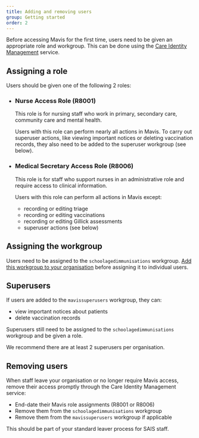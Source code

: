 ```yaml
---
title: Adding and removing users
group: Getting started
order: 2
---
```


Before accessing Mavis for the first time, users need to be given an appropriate role and workgroup. This can be done using the [Care Identity Management](https://manage-care-identities.care-identity-service2.nhs.uk/) service.

## Assigning a role

Users should be given one of the following 2 roles:

- ### Nurse Access Role (R8001)

  This role is for nursing staff who work in primary, secondary care, community care and mental health.

  Users with this role can perform nearly all actions in Mavis. To carry out superuser actions, like viewing important notices or deleting vaccination records, they also need to be added to the superuser workgroup (see below).

- ### Medical Secretary Access Role (R8006)

  This role is for staff who support nurses in an administrative role and require access to clinical information.

  Users with this role can perform all actions in Mavis except:

  - recording or editing triage
  - recording or editing vaccinations
  - recording or editing Gillick assessments
  - superuser actions (see below)

## Assigning the workgroup

Users need to be assigned to the `schoolagedimmunisations` workgroup. [Add this workgroup to your organisation](https://digital.nhs.uk/services/care-identity-service/applications-and-services/care-identity-management/user-guides/managing-workgroups/create-a-workgroup) before assigning it to individual users.

## Superusers

If users are added to the `mavissuperusers` workgroup, they can:

- view important notices about patients
- delete vaccination records

Superusers still need to be assigned to the `schoolagedimmunisations` workgroup and be given a role.

We recommend there are at least 2 superusers per organisation.

## Removing users

When staff leave your organisation or no longer require Mavis access, remove their access promptly through the Care Identity Management service:

- End-date their Mavis role assignments (R8001 or R8006)
- Remove them from the `schoolagedimmunisations` workgroup
- Remove them from the `mavissuperusers` workgroup if applicable

This should be part of your standard leaver process for SAIS staff.
